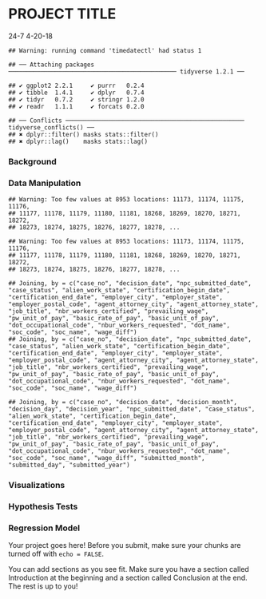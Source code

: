 PROJECT TITLE
================
24-7
4-20-18

    ## Warning: running command 'timedatectl' had status 1

    ## ── Attaching packages ─────────────────────────────────────────────── tidyverse 1.2.1 ──

    ## ✔ ggplot2 2.2.1     ✔ purrr   0.2.4
    ## ✔ tibble  1.4.1     ✔ dplyr   0.7.4
    ## ✔ tidyr   0.7.2     ✔ stringr 1.2.0
    ## ✔ readr   1.1.1     ✔ forcats 0.2.0

    ## ── Conflicts ────────────────────────────────────────────────── tidyverse_conflicts() ──
    ## ✖ dplyr::filter() masks stats::filter()
    ## ✖ dplyr::lag()    masks stats::lag()

### Background

### Data Manipulation

    ## Warning: Too few values at 8953 locations: 11173, 11174, 11175, 11176,
    ## 11177, 11178, 11179, 11180, 11181, 18268, 18269, 18270, 18271, 18272,
    ## 18273, 18274, 18275, 18276, 18277, 18278, ...

    ## Warning: Too few values at 8953 locations: 11173, 11174, 11175, 11176,
    ## 11177, 11178, 11179, 11180, 11181, 18268, 18269, 18270, 18271, 18272,
    ## 18273, 18274, 18275, 18276, 18277, 18278, ...

    ## Joining, by = c("case_no", "decision_date", "npc_submitted_date", "case_status", "alien_work_state", "certification_begin_date", "certification_end_date", "employer_city", "employer_state", "employer_postal_code", "agent_attorney_city", "agent_attorney_state", "job_title", "nbr_workers_certified", "prevailing_wage", "pw_unit_of_pay", "basic_rate_of_pay", "basic_unit_of_pay", "dot_occupational_code", "nbur_workers_requested", "dot_name", "soc_code", "soc_name", "wage_diff")
    ## Joining, by = c("case_no", "decision_date", "npc_submitted_date", "case_status", "alien_work_state", "certification_begin_date", "certification_end_date", "employer_city", "employer_state", "employer_postal_code", "agent_attorney_city", "agent_attorney_state", "job_title", "nbr_workers_certified", "prevailing_wage", "pw_unit_of_pay", "basic_rate_of_pay", "basic_unit_of_pay", "dot_occupational_code", "nbur_workers_requested", "dot_name", "soc_code", "soc_name", "wage_diff")

    ## Joining, by = c("case_no", "decision_date", "decision_month", "decision_day", "decision_year", "npc_submitted_date", "case_status", "alien_work_state", "certification_begin_date", "certification_end_date", "employer_city", "employer_state", "employer_postal_code", "agent_attorney_city", "agent_attorney_state", "job_title", "nbr_workers_certified", "prevailing_wage", "pw_unit_of_pay", "basic_rate_of_pay", "basic_unit_of_pay", "dot_occupational_code", "nbur_workers_requested", "dot_name", "soc_code", "soc_name", "wage_diff", "submitted_month", "submitted_day", "submitted_year")

### Visualizations

### Hypothesis Tests

### Regression Model

Your project goes here! Before you submit, make sure your chunks are turned off with `echo = FALSE`.

You can add sections as you see fit. Make sure you have a section called Introduction at the beginning and a section called Conclusion at the end. The rest is up to you!
